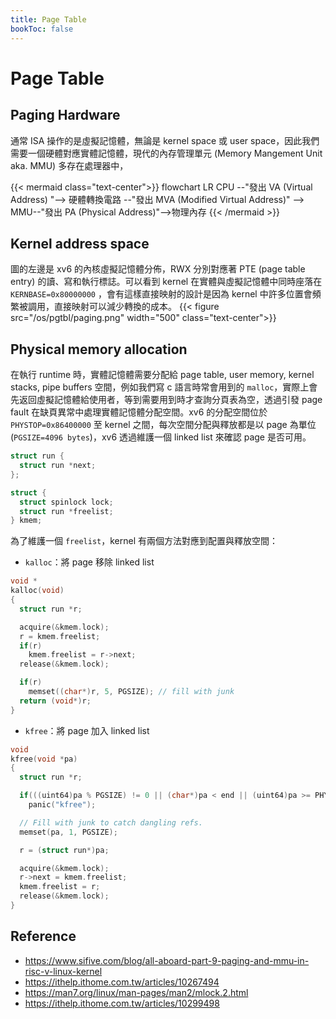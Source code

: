 ```yaml
---
title: Page Table
bookToc: false
---
```


# Page Table

## Paging Hardware

通常 ISA 操作的是虛擬記憶體，無論是 kernel space 或 user space，因此我們需要一個硬體對應實體記憶體，現代的內存管理單元 (Memory Mangement Unit aka. MMU) 多存在處理器中，

{{< mermaid class="text-center">}}
flowchart LR
CPU --"發出 VA (Virtual Address) "--> 硬體轉換電路 --"發出 MVA (Modified Virtual Address)" --> MMU--"發出 PA (Physical Address)"-->物理內存
{{< /mermaid >}}

## Kernel address space

圖的左邊是 xv6 的內核虛擬記憶體分佈，RWX 分別對應著 PTE (page table entry) 的讀、寫和執行標誌。可以看到 kernel 在實體與虛擬記憶體中同時座落在 `KERNBASE=0x80000000` ，會有這樣直接映射的設計是因為 kernel 中許多位置會頻繁被調用，直接映射可以減少轉換的成本。
{{< figure src="/os/pgtbl/paging.png" width="500" class="text-center">}}

## Physical memory allocation

在執行 runtime 時，實體記憶體需要分配給 page table, user memory, kernel stacks, pipe buffers 空間，例如我們寫 c 語言時常會用到的 `malloc`，實際上會先返回虛擬記憶體給使用者，等到需要用到時才查詢分頁表為空，透過引發 page fault 在缺頁異常中處理實體記憶體分配空間。xv6 的分配空間位於 `PHYSTOP=0x86400000` 至 kernel 之間，每次空間分配與釋放都是以 page 為單位 (`PGSIZE=4096 bytes`)，xv6 透過維護一個 linked list 來確認 page 是否可用。

```c
struct run {
  struct run *next;
};

struct {
  struct spinlock lock;
  struct run *freelist;
} kmem;

```

為了維護一個 `freelist`，kernel 有兩個方法對應到配置與釋放空間：

-   `kalloc`：將 page 移除 linked list

```c
void *
kalloc(void)
{
  struct run *r;

  acquire(&kmem.lock);
  r = kmem.freelist;
  if(r)
    kmem.freelist = r->next;
  release(&kmem.lock);

  if(r)
    memset((char*)r, 5, PGSIZE); // fill with junk
  return (void*)r;
}
```

-   `kfree`：將 page 加入 linked list

```c
void
kfree(void *pa)
{
  struct run *r;

  if(((uint64)pa % PGSIZE) != 0 || (char*)pa < end || (uint64)pa >= PHYSTOP)
    panic("kfree");

  // Fill with junk to catch dangling refs.
  memset(pa, 1, PGSIZE);

  r = (struct run*)pa;

  acquire(&kmem.lock);
  r->next = kmem.freelist;
  kmem.freelist = r;
  release(&kmem.lock);
}
```

## Reference

-   https://www.sifive.com/blog/all-aboard-part-9-paging-and-mmu-in-risc-v-linux-kernel
-   https://ithelp.ithome.com.tw/articles/10267494
-   https://man7.org/linux/man-pages/man2/mlock.2.html
-   https://ithelp.ithome.com.tw/articles/10299498
